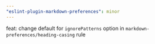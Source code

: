 ```yaml
---
"eslint-plugin-markdown-preferences": minor
---
```


feat: change default for `ignorePatterns` option in `markdown-preferences/heading-casing` rule
